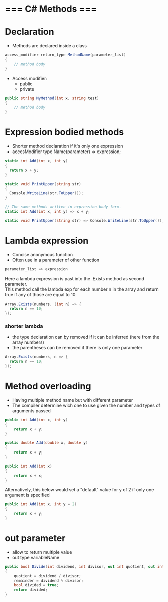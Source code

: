 # === C# Methods ===

# Declaration

- Methods are declared inside a class

``` C#
access_modifier return_type MethodName(parameter_list)
{
    // method body
}
```
- Access modifier: 
    - public 
    - private

``` C#
public string MyMethod(int x, string test)
{
    // method body
}
```

# Expression bodied methods

- Shorter method declaration if it's only one expression
- accesModifier type Name(parameter) => expression;

```C#
static int Add(int x, int y)
{
  return x + y;
}

static void PrintUpper(string str)
{
  Console.WriteLine(str.ToUpper());
}

// The same methods written in expression-body form.
static int Add(int x, int y) => x + y;

static void PrintUpper(string str) => Console.WriteLine(str.ToUpper());
```

# Lambda expression

- Concise anonymous function
- Often use in a parameter of other function

```C#
parameter_list => expression
```
Here a lambda expression is past into the .Exists method as second parameter.  
This method call the lambda exp for each number n in the array and return true if any of those are equal to 10.

```C#
Array.Exists(numbers, (int n) => {
  return n == 10;
});
```

### shorter lambda

- the type declaration can by removed if it can be inferred (here from the array numbers)
- the parentheses can be removed if there is only one parameter

```C#
Array.Exists(numbers, n => {
  return n == 10;
});
```

# Method overloading

- Having multiple method name but with different parameter 
- The compiler determine wich one to use given the number and types of arguments passed

```C#
public int Add(int x, int y)
{
    return x + y;
}

public double Add(double x, double y)
{
    return x + y;
}

public int Add(int x)
{
    return x + x;
}
```

Alternatively, this below would set a "default" value for y of 2 if only one argument is specified

```C#
public int Add(int x, int y = 2)
{
    return x + y;
}
```

# out parameter

- allow to return multiple value
- out type variableName

```C#
public bool Divide(int dividend, int divisor, out int quotient, out int remainder)
{
    quotient = dividend / divisor;
    remainder = dividend % divisor;
    bool divided = true;
    return divided; 
}
```


